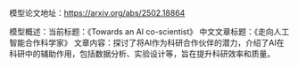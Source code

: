 模型论文地址：https://arxiv.org/abs/2502.18864

模型概述：当前标题：《Towards an AI co-scientist》
中文文章标题：《走向人工智能合作科学家》
文章内容：探讨了将AI作为科研合作伙伴的潜力，介绍了AI在科研中的辅助作用，包括数据分析、实验设计等，旨在提升科研效率和质量。
